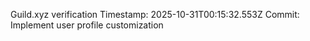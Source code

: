 Guild.xyz verification
Timestamp: 2025-10-31T00:15:32.553Z
Commit: Implement user profile customization